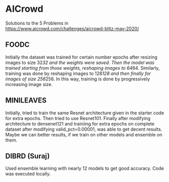 # AICrowd
Solutions to the 5 Problems in https://www.aicrowd.com/challenges/aicrowd-blitz-may-2020/

## FOODC
Initially the dataset was trained for certain number epochs after resizing images to size 32*32 and the weights were saved.
Then the model was trained starting from those weights, reshaping images to 64*64. Similarly, training was done by reshaping images to 128*128 and then finally for images of size 256*256.
In this way, training is done by progressively increasing image size.


## MINILEAVES
Initially, tried to train the same Resnet architecture given in the starter code for extra epochs. Then tried to use Resnet101. Finally after modifying architecture to densenet121 and trainiing for extra epochs on complete dataset after modifying valid_pct=0.00001, was able to get decent results. Maybe we can better results, if we train on other models and ensemble on them.

## DIBRD (Suraj)
Used ensemble learning with nearly 12 models to get good accuracy. Code was executed locally.
